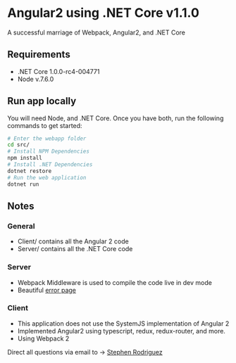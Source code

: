 # Angular2 using .NET Core v1.1.0

A successful marriage of Webpack, Angular2, and .NET Core

## Requirements

- .NET Core 1.0.0-rc4-004771
- Node v.7.6.0

## Run app locally

You will need Node, and .NET Core. Once you have both, run the following commands to get started:

```sh
# Enter the webapp folder
cd src/
# Install NPM Dependencies
npm install
# Install .NET Dependencies
dotnet restore
# Run the web application
dotnet run
```

## Notes

### General
- Client/ contains all the Angular 2 code
- Server/ contains all the .NET Core code

### Server
- Webpack Middleware is used to compile the code live in dev mode
- Beautiful [error page](http://localhost:5000/Home/Error)

### Client
- This application does not use the SystemJS implementation of Angular 2
- Implemented Angular2 using typescript, redux, redux-router, and more.
- Using Webpack 2

Direct all questions via email to -> [Stephen Rodriguez](mailto:steprodriguez10@gmail.com)
